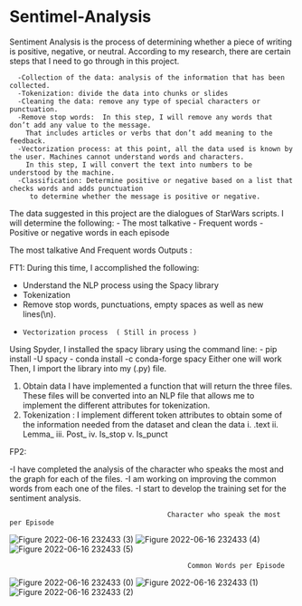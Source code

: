 # Sentimel-Analysis

Sentiment Analysis is the process of determining whether a piece of writing is positive, negative, or neutral.
According to my research, there are certain steps that I need to go through in this project.

      -Collection of the data: analysis of the information that has been collected. 
      -Tokenization: divide the data into chunks or slides 
      -Cleaning the data: remove any type of special characters or punctuation.
      -Remove stop words:  In this step, I will remove any words that don’t add any value to the message.
        That includes articles or verbs that don’t add meaning to the feedback.
      -Vectorization process: at this point, all the data used is known by the user. Machines cannot understand words and characters.  
        In this step, I will convert the text into numbers to be understood by the machine. 
      -Classification: Determine positive or negative based on a list that checks words and adds punctuation 
         to determine whether the message is positive or negative.

The data suggested in this project are the dialogues of StarWars scripts. 
I will determine the following:
      -	The most talkative 
      -	Frequent words 
      -	Positive or negative words in each episode 


The most talkative  And Frequent words  Outputs : 


FT1:
During this time, I accomplished the following:

-	Understand the NLP process using the Spacy library 
-	Tokenization 
-	Remove stop words, punctuations, empty spaces as well as new lines(\n).
-     Vectorization process  ( Still in process ) 


Using Spyder, I installed the spacy library using the command line: 
      -	pip install -U spacy 
      -	conda install -c conda-forge spacy
Either one will work 
Then, I import the library into my (.py) file. 
1)	Obtain data 
I have implemented a function that will return the three files. These files will be converted into an NLP file that allows me to implement the different 
attributes for tokenization. 
2)	Tokenization : I implement different token attributes to obtain some of the information needed from the dataset and clean the data 
          i.	.text
          ii.	Lemma_
          iii.	Post_
          iv.	Is_stop
          v.	Is_punct 
          
FP2: 

-I have completed the analysis of the character who speaks the most and the graph for each of the files. 
-I am working on improving the common words from each one of the files. 
-I start to develop the training set for the sentiment analysis. 

                                           Character who speak the most per Episode 
                                         
![Figure 2022-06-16 232433 (3)](https://user-images.githubusercontent.com/106505515/174218728-35d3ff4d-3824-4560-8fb9-2730a28300f7.png)
![Figure 2022-06-16 232433 (4)](https://user-images.githubusercontent.com/106505515/174218729-0f92d063-d50f-45b4-b362-6b7ed0ba1bc6.png)
![Figure 2022-06-16 232433 (5)](https://user-images.githubusercontent.com/106505515/174218731-8d81babd-0269-4681-a060-40c3e7042a41.png)


                                                Common Words per Episode
                                    
![Figure 2022-06-16 232433 (0)](https://user-images.githubusercontent.com/106505515/174218725-85ab6f5d-b1cf-42f0-9dcd-47b4cdd3534b.png)
![Figure 2022-06-16 232433 (1)](https://user-images.githubusercontent.com/106505515/174218726-b257f8cd-d4ad-41d3-bf53-0c8f5b563098.png)
![Figure 2022-06-16 232433 (2)](https://user-images.githubusercontent.com/106505515/174218727-d288a301-0420-4a30-af74-4907b4a69240.png)

                                 



